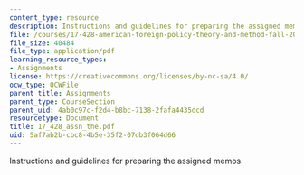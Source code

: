 ```yaml
---
content_type: resource
description: Instructions and guidelines for preparing the assigned memos.
file: /courses/17-428-american-foreign-policy-theory-and-method-fall-2004/5af7ab2bcbc84b5e35f207db3f064d66_17_428_assn_the.pdf
file_size: 40484
file_type: application/pdf
learning_resource_types:
- Assignments
license: https://creativecommons.org/licenses/by-nc-sa/4.0/
ocw_type: OCWFile
parent_title: Assignments
parent_type: CourseSection
parent_uid: 4ab0c97c-f2d4-b8bc-7138-2fafa4435dcd
resourcetype: Document
title: 17_428_assn_the.pdf
uid: 5af7ab2b-cbc8-4b5e-35f2-07db3f064d66
---
```

Instructions and guidelines for preparing the assigned memos.